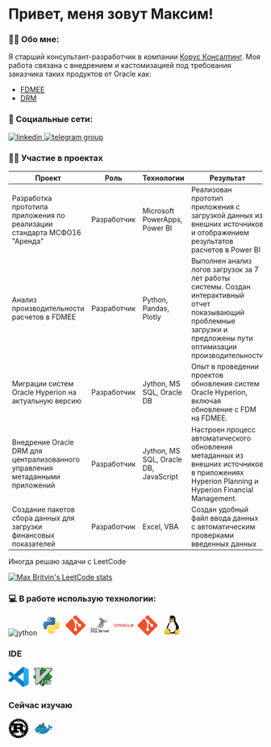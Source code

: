 # Привет, меня зовут Максим!

### :man_technologist: Обо мне:
Я старший консультант-разработчик в компании [Корус Консалтинг](https://korusconsulting.ru/).
Моя работа связана с внедрением и кастомизацией под требования заказчика таких продуктов от Oracle как:
 - [FDMEE](https://docs.oracle.com/en/applications/enterprise-performance-management/11.2/hittr/datamgt_1x.html) 
 - [DRM](https://www.oracle.com/cis/performance-management/data-relationship-management)

### 🤝 Социальные сети:

  <div id="badges">
    <a href="https://www.linkedin.com/in/mbritvin/" target="_blank">
      <img src="https://cdn-icons-png.flaticon.com/512/2504/2504799.png" width="40" height="40" alt="linkedin" />
    </a>
    <a href="https://t.me/DarkwingDuck48" target="_blank">
      <img src="https://cdn-icons-png.flaticon.com/512/2111/2111646.png" width="40" height="40" alt="telegram group" />
    </a>
  </div>
 
### 🧑‍💼 Участие в проектах 
| Проект                        | Роль            | Технологии | Результат |
|-------------------------------|-----------------| ---------- | --------- |
| Разработка прототипа приложения по реализации стандарта МСФО16 "Аренда" | Разработчик | Microsoft PowerApps, Power BI | Реализован прототип приложения с загрузкой данных из внешних источников и отображением результатов расчетов в Power BI |
| Анализ производительности расчетов в FDMEE | Разработчик | Python, Pandas, Plotly | Выполнен анализ логов загрузок за 7 лет работы системы. Создан интерактивный отчет показывающий проблемные загрузки и предложены пути оптимизации производительности |
| Миграции систем Oracle Hyperion на актуальную версию | Разработчик | Jython, MS SQL, Oracle DB | Опыт в проведении проектов обновления систем Oracle Hyperion, включая обновление с FDM на FDMEE. |
| Внедрение Oracle DRM для централизованного управления метаданными приложений | Разработчик | Jython, MS SQL, Oracle DB, JavaScript | Настроен процесс автоматического обновления метаданных из внешних источников в приложениях Hyperion Planning и Hyperion Financial Management. |
| Создание пакетов сбора данных для загрузки финансовых показателей | Разработчик | Excel, VBA | Создан удобный файл ввода данных с автоматическим проверками введенных данных |

Иногда решаю задачи с LeetCode

[![Max Britvin's LeetCode stats](https://leetcode-stats-six.vercel.app/?username=DarkwingDuck48)](https://github.com/DarkwingDuck48/)

### 💻 В работе использую технологии:
<div>
  <img src="https://www.sprezzatech.com/wiki/images/1/10/Jython.svg" title="jython" alt="jython" width="60" height="40">&nbsp;
  <img src="https://github.com/devicons/devicon/blob/master/icons/python/python-original.svg" title="python" alt="python" width="40" height="40"/>&nbsp;
  <img src="https://github.com/devicons/devicon/blob/master/icons/git/git-original.svg" title="git" alt="git" width="40" height="40"/>&nbsp;
  <img src="https://github.com/devicons/devicon/blob/master/icons/microsoftsqlserver/microsoftsqlserver-plain-wordmark.svg" title="mssql" alt="mssql" width="40" height="40"/>&nbsp;
  <img src="https://github.com/devicons/devicon/blob/master/icons/oracle/oracle-original.svg" title="oracle" alt="oracle" width="40" height="40"/>&nbsp;
  <img src="https://github.com/devicons/devicon/blob/master/icons/git/git-original.svg" title="git" alt="git" width="40" height="40"/>&nbsp;
  <img src="https://github.com/devicons/devicon/blob/master/icons/linux/linux-original.svg" title="linux" alt="linux" width="40" height="40"/>&nbsp;
</div>

### IDE
<div>
  <img src="https://github.com/devicons/devicon/blob/master/icons/vscode/vscode-original.svg" title="vscode" alt="vscode" width="40" height="40"/>&nbsp;
  <img src="https://github.com/devicons/devicon/blob/master/icons/vim/vim-original.svg" title="vim" alt="vim" width="40" height="40"/>&nbsp;
</div>

### Сейчас изучаю
<div>
  <img src="https://github.com/devicons/devicon/blob/master/icons/rust/rust-plain.svg" title="rust" alt="rust" width="40" height="40"/>&nbsp;
  <img src="https://github.com/devicons/devicon/blob/master/icons/docker/docker-original.svg" title="docker" alt="docker" width="40" height="40"/>&nbsp;
</div>
